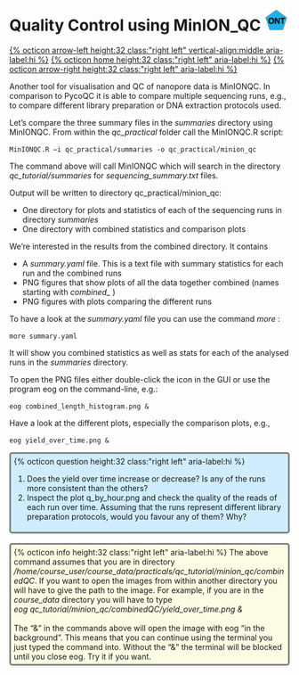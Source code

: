 # Quality Control using MinION_QC <img src="figures/ONT.png" height="40px">

[{% octicon arrow-left height:32 class:"right left" vertical-align:middle aria-label:hi %}](QC_P.md) [{% octicon home height:32 class:"right left" aria-label:hi %}](index.md) [{% octicon arrow-right height:32 class:"right left" aria-label:hi %}](FTR.md)

Another tool for visualisation and QC of nanopore data is MinIONQC. In comparison to PycoQC it is able to compare multiple sequencing runs, e.g., to compare different library preparation or DNA extraction protocols used.

Let’s compare the three summary files in the *summaries* directory using MinIONQC. From within the *qc_practical* folder call the MinIONQC.R script:

```
MinIONQC.R –i qc_practical/summaries -o qc_practical/minion_qc
```

The command above will call MinIONQC which will search in the directory *qc_tutorial/summaries* for *sequencing_summary.txt* files. 

Output will be written to directory qc_practical/minion_qc:
 * One directory for plots and statistics of each of the sequencing runs in directory *summaries*
 * One directory with combined statistics and comparison plots

We’re interested in the results from the combined directory. It contains
 * A *summary.yaml* file. This is a text file with summary statistics for each run and the combined runs
 * PNG figures that show plots of all the data together combined (names starting with *combined_* )
 * PNG figures with plots comparing the different runs

To have a look at the *summary.yaml* file you can use the command *more* :

```
more summary.yaml
```

It will show you combined statistics as well as stats for each of the analysed runs in the *summaries* directory.

To open the PNG files either double-click the icon in the GUI or use the program eog on the command-line, e.g.:

```
eog combined_length_histogram.png &
```

Have a look at the different plots, especially the comparison plots, e.g., 

```
eog yield_over_time.png &
```

<div style="background-color:#cfedfe;border-radius:5px;border-style:solid;border-color:gray;padding:5px">
  {% octicon question height:32 class:"right left" aria-label:hi %} 
  <ol>
    <li>Does the yield over time increase or decrease? Is any of the runs more consistent than the others?</li>
    <li>Inspect the plot q_by_hour.png and check the quality of the reads of each run over time. Assuming that the runs represent different library preparation protocols, would you favour any of them? Why?</li>
  </ol>
</div>
<br>
<div style="background-color:#fcfce5;border-radius:5px;border-style:solid;border-color:gray;padding:5px">
  {% octicon info height:32 class:"right left" aria-label:hi %} 
  The above command assumes that you are in directory <i>/home/course_user/course_data/practicals/qc_tutorial/minion_qc/combinedQC</i>. If you want to open the images from within another directory you will have to give the path to the image. For example, if you are in the <i>course_data</i> directory you will have to type<br><i>eog qc_tutorial/minion_qc/combinedQC/yield_over_time.png &</i><br><br> 
  The “&” in the commands above will open the image with eog “in the background”. This means that you can continue using the terminal you just typed the command into. Without the “&” the terminal will be blocked until you close eog. Try it if you want.
</div>





